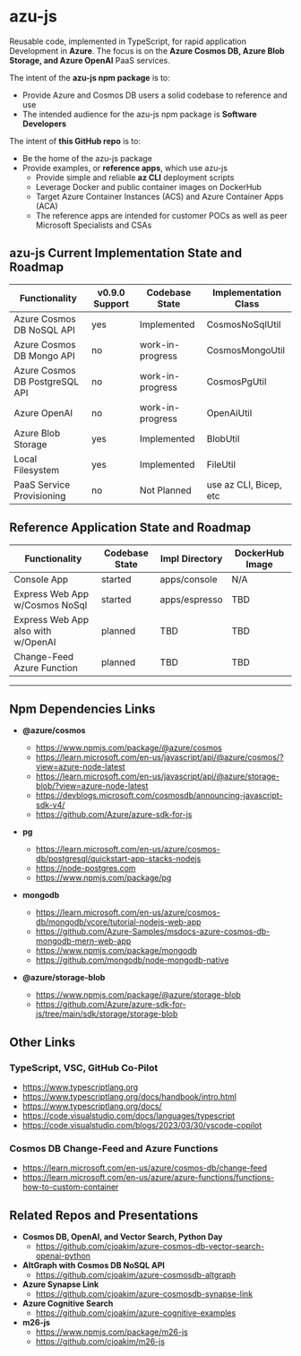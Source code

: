 # azu-js

Reusable code, implemented in TypeScript, for rapid application Development in **Azure**.
The focus is on the **Azure Cosmos DB, Azure Blob Storage, and Azure OpenAI** PaaS services.

The intent of the **azu-js npm package** is to:
- Provide Azure and Cosmos DB users a solid codebase to reference and use
- The intended audience for the azu-js npm package is **Software Developers**

The intent of **this GitHub repo** is to:
- Be the home of the azu-js package
- Provide examples, or **reference apps**, which use azu-js
  - Provide simple and reliable **az CLI** deployment scripts
  - Leverage Docker and public container images on DockerHub
  - Target Azure Container Instances (ACS) and Azure Container Apps (ACA)
  - The reference apps are intended for customer POCs as well as peer Microsoft Specialists and CSAs

## azu-js Current Implementation State and Roadmap

| Functionality                   | v0.9.0 Support    | Codebase State    | Implementation Class   |
| ------------------------------- | ----------------- | ----------------- | ---------------------- |
| Azure Cosmos DB NoSQL API       | yes               | Implemented       | CosmosNoSqlUtil        |
| Azure Cosmos DB Mongo API       | no                | work-in-progress  | CosmosMongoUtil        |
| Azure Cosmos DB PostgreSQL API  | no                | work-in-progress  | CosmosPgUtil           |
| Azure OpenAI                    | no                | work-in-progress  | OpenAiUtil             |
| Azure Blob Storage              | yes               | Implemented       | BlobUtil               |
| Local Filesystem                | yes               | Implemented       | FileUtil               |
| PaaS Service Provisioning       | no                | Not Planned       | use az CLI, Bicep, etc |

## Reference Application State and Roadmap

| Functionality                      | Codebase State    | Impl Directory    | DockerHub Image |
| ---------------------------------- | ----------------- | ----------------- | --------------- |
| Console App                        | started           | apps/console      | N/A             |
| Express Web App w/Cosmos NoSql     | started           | apps/espresso     | TBD             |
| Express Web App also with w/OpenAI | planned           | TBD               | TBD             |
| Change-Feed Azure Function         | planned           | TBD               | TBD             |

---

## Npm Dependencies Links

- **@azure/cosmos**
  - https://www.npmjs.com/package/@azure/cosmos
  - https://learn.microsoft.com/en-us/javascript/api/@azure/cosmos/?view=azure-node-latest
  - https://learn.microsoft.com/en-us/javascript/api/@azure/storage-blob/?view=azure-node-latest
  - https://devblogs.microsoft.com/cosmosdb/announcing-javascript-sdk-v4/
  - https://github.com/Azure/azure-sdk-for-js

- **pg**
  - https://learn.microsoft.com/en-us/azure/cosmos-db/postgresql/quickstart-app-stacks-nodejs
  - https://node-postgres.com
  - https://www.npmjs.com/package/pg

- **mongodb**
  - https://learn.microsoft.com/en-us/azure/cosmos-db/mongodb/vcore/tutorial-nodejs-web-app
  - https://github.com/Azure-Samples/msdocs-azure-cosmos-db-mongodb-mern-web-app
  - https://www.npmjs.com/package/mongodb
  - https://github.com/mongodb/node-mongodb-native

- **@azure/storage-blob**
  - https://www.npmjs.com/package/@azure/storage-blob
  - https://github.com/Azure/azure-sdk-for-js/tree/main/sdk/storage/storage-blob

## Other Links

### TypeScript, VSC, GitHub Co-Pilot

- https://www.typescriptlang.org
- https://www.typescriptlang.org/docs/handbook/intro.html
- https://www.typescriptlang.org/docs/
- https://code.visualstudio.com/docs/languages/typescript
- https://code.visualstudio.com/blogs/2023/03/30/vscode-copilot

### Cosmos DB Change-Feed and Azure Functions

- https://learn.microsoft.com/en-us/azure/cosmos-db/change-feed
- https://learn.microsoft.com/en-us/azure/azure-functions/functions-how-to-custom-container

## Related Repos and Presentations

- **Cosmos DB, OpenAI, and Vector Search, Python Day**
  - https://github.com/cjoakim/azure-cosmos-db-vector-search-openai-python
- **AltGraph with Cosmos DB NoSQL API**
  - https://github.com/cjoakim/azure-cosmosdb-altgraph
- **Azure Synapse Link**
  - https://github.com/cjoakim/azure-cosmosdb-synapse-link
- **Azure Cognitive Search**
  - https://github.com/cjoakim/azure-cognitive-examples
- **m26-js**
  - https://www.npmjs.com/package/m26-js
  - https://github.com/cjoakim/m26-js
